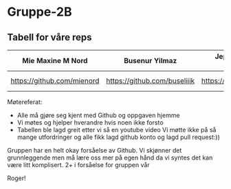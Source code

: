 # Gruppe-2B
## Tabell for våre reps

| Mie Maxine M Nord | Busenur Yilmaz  | Jeppe Stenstadvolden Strømberg | Martin Ore Hovland | Zaher Mordini | Stein Arild V.Danielsen |
| --- | --- | --- | --- | --- | --- |
| https://github.com/mienord | https://github.com/buseliiik | https://github.com/Jeppess123 |  https://github.com/MartinOHovland | https://github.com/Candle-fly | https://github.com/SteinArildN |

Møtereferat:
- Alle må gjøre seg kjent med Github og oppgaven hjemme
- Vi møtes og hjelper hverandre hvis noen ikke forsto
- Tabellen ble lagd greit etter vi så en youtube video
Vi møtte ikke på så mange utfordringer og alle fikk lagd github konto og lagd pull request:))

Gruppen har en helt okay forsåelse av Github. Vi skjønner det grunnleggende men må lære oss mer på egen hånd da vi syntes det kan være litt komplisert. 
2+ i forsåelse for gruppen vår

Roger!
